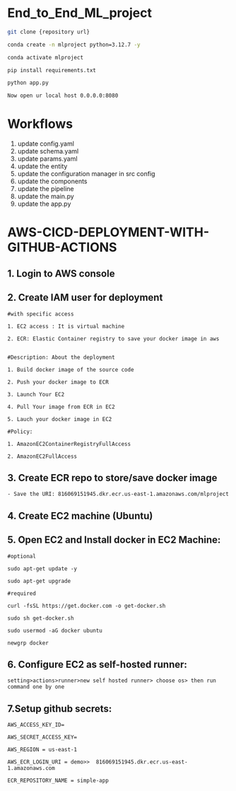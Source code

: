 # End_to_End_ML_project

``` bash
git clone {repository url} 

```
``` bash
conda create -n mlproject python=3.12.7 -y
```
``` bash
conda activate mlproject
```
``` bash
pip install requirements.txt
```
``` bash
python app.py
```
``` bash
Now open ur local host 0.0.0.0:8080
```

# Workflows
1. update config.yaml
2. update schema.yaml
3. update params.yaml
4. update the entity
5. update the configuration manager in src config
6. update the components
7. update the pipeline
8. update the main.py
9. update the app.py

# AWS-CICD-DEPLOYMENT-WITH-GITHUB-ACTIONS

## 1. Login to AWS console

## 2. Create IAM user for deployment
    #with specific access

    1. EC2 access : It is virtual machine

    2. ECR: Elastic Container registry to save your docker image in aws


    #Description: About the deployment

    1. Build docker image of the source code

    2. Push your docker image to ECR

    3. Launch Your EC2 

    4. Pull Your image from ECR in EC2

    5. Lauch your docker image in EC2

    #Policy:

    1. AmazonEC2ContainerRegistryFullAccess

    2. AmazonEC2FullAccess
## 3. Create ECR repo to store/save docker image
    - Save the URI: 816069151945.dkr.ecr.us-east-1.amazonaws.com/mlproject
## 4. Create EC2 machine (Ubuntu)

## 5. Open EC2 and Install docker in EC2 Machine:
    #optional

    sudo apt-get update -y

    sudo apt-get upgrade

    #required

    curl -fsSL https://get.docker.com -o get-docker.sh

    sudo sh get-docker.sh

    sudo usermod -aG docker ubuntu

    newgrp docker

## 6. Configure EC2 as self-hosted runner:
    setting>actions>runner>new self hosted runner> choose os> then run command one by one

## 7.Setup github secrets:
    AWS_ACCESS_KEY_ID=

    AWS_SECRET_ACCESS_KEY=

    AWS_REGION = us-east-1

    AWS_ECR_LOGIN_URI = demo>>  816069151945.dkr.ecr.us-east-1.amazonaws.com

    ECR_REPOSITORY_NAME = simple-app

